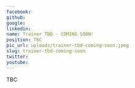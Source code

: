 ```yaml
---
facebook: 
github: 
google: 
linkedin: 
name: Trainer TBD - COMING SOON!
position: TBC
pic_url: uploads/trainer-tbd-coming-soon.jpeg
slug: trainer-tbd-coming-soon
twitter: 
youtube: 
---
```

<p>TBC</p>
